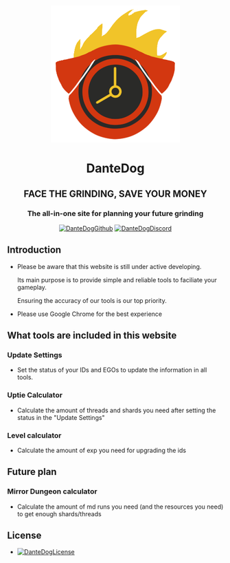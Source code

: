 <div align="center">
<a href="https://github.com/xfdxfdxfd/dantedoglcb">
   <div style="max-width: 100%;height: auto;width: auto;"><img src="src/assets/DanteLogo.png"/></div>
</a>

# DanteDog

## FACE THE GRINDING, SAVE YOUR MONEY

### The all-in-one site for planning your future grinding

[![DanteDogGithub](https://img.shields.io/badge/DanteDog-Github-white)](https://github.com/xfdxfdxfd/dantedoglcb)
[![DanteDogDiscord](https://img.shields.io/badge/DanteDog-Discord-purple)](https://discord.gg/UdFrGmKfqE)

</div>

## Introduction

- Please be aware that this website is still under active developing.

  Its main purpose is to provide simple and reliable tools to faciliate your gameplay.

  Ensuring the accuracy of our tools is our top priority.

- Please use Google Chrome for the best experience

## What tools are included in this website

### Update Settings

- Set the status of your IDs and EGOs to update the information in all tools.

### Uptie Calculator

- Calculate the amount of threads and shards you need after setting the status in the "Update Settings"

### Level calculator

- Calculate the amount of exp you need for upgrading the ids

## Future plan

### Mirror Dungeon calculator

- Calculate the amount of md runs you need (and the resources you need) to get enough shards/threads

## License

- [![DanteDogLicense](https://img.shields.io/badge/DanteDog-License-green)](https://github.com/xfdxfdxfd/dantedoglcb/blob/master/LICENSE)
